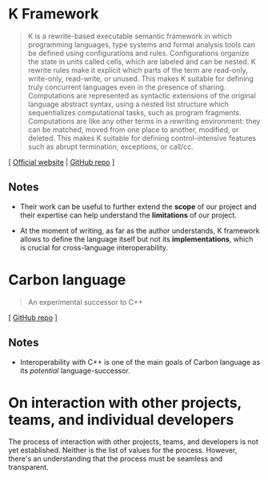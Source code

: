 # K Framework

> K is a rewrite-based executable semantic framework in which programming languages, type systems and formal analysis tools can be defined using configurations and rules. Configurations organize the state in units called cells, which are labeled and can be nested. K rewrite rules make it explicit which parts of the term are read-only, write-only, read-write, or unused. This makes K suitable for defining truly concurrent languages even in the presence of sharing. Computations are represented as syntactic extensions of the original language abstract syntax, using a nested list structure which sequentializes computational tasks, such as program fragments. Computations are like any other terms in a rewriting environment: they can be matched, moved from one place to another, modified, or deleted. This makes K suitable for defining control-intensive features such as abrupt termination, exceptions, or call/cc.

\[ [Official website](https://kframework.org/) | [GitHub repo](https://github.com/kframework) \]

## Notes

* Their work can be useful to further extend the **scope** of our project and their expertise can help understand the **limitations** of our project.

* At the moment of writing, as far as the author understands, K framework allows to define the language itself but not its **implementations**, which is crucial for cross-language interoperability.

# Carbon language

> An experimental successor to C++

\[ [GitHub repo](https://github.com/carbon-language/carbon-lang) \]

## Notes

* Interoperability with C++ is one of the main goals of Carbon language as its *potential* language-successor.

# On interaction with other projects, teams, and individual developers

The process of interaction with other projects, teams, and developers is not yet established. Neither is the list of values for the process. However, there's an understanding that the process must be seamless and transparent.
